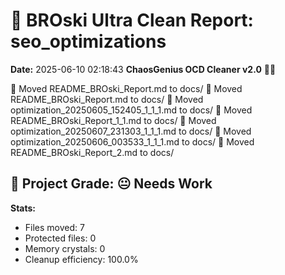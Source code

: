 # 🧹 BROski Ultra Clean Report: seo_optimizations
**Date:** 2025-06-10 02:18:43
**ChaosGenius OCD Cleaner v2.0** 🧠💜

📁 Moved README_BROski_Report.md to docs/
📁 Moved README_BROski_Report.md to docs/
📁 Moved optimization_20250605_152405_1_1_1.md to docs/
📁 Moved README_BROski_Report_1_1.md to docs/
📁 Moved optimization_20250607_231303_1_1_1.md to docs/
📁 Moved optimization_20250606_003533_1_1_1.md to docs/
📁 Moved README_BROski_Report_2.md to docs/

## 🧠 Project Grade: 😐 Needs Work
**Stats:**
- Files moved: 7
- Protected files: 0
- Memory crystals: 0
- Cleanup efficiency: 100.0%